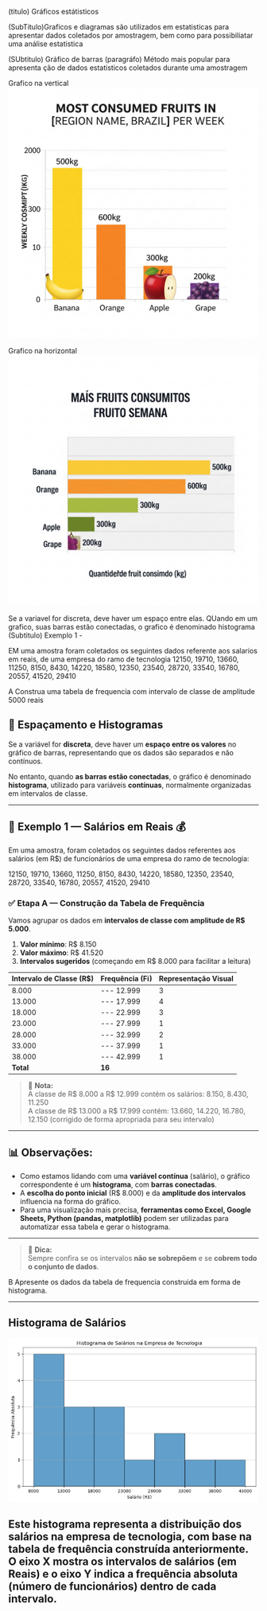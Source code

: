 (titulo) Gráficos estátisticos

(SubTitulo)Graficos e diagramas são utilizados em estatisticas para apresentar dados coletados por amostragem, bem como para possibiliatar uma análise estatistica

(SUbtitulo) Gráfico de barras
(paragráfo) Método mais popular para apresenta ção de dados estatisticos coletados durante uma amostragem

Grafico na vertical
![alt text](<Grafico de barras-1.png>)

Grafico na horizontal
![alt text](<Grafico de barras-2.png>)

Se a variavel for discreta, deve haver um espaço entre elas.
QUando em um grafico, suas barras estão conectadas, o grafico é denominado histograma
(Subtitulo) Exemplo 1 -

EM uma amostra foram coletados os seguintes dados referente aos salarios em reais, de uma empresa do ramo de tecnologia
12150, 19710, 13660, 11250, 8150, 8430, 14220, 18580,
12350, 23540, 28720, 33540, 16780, 20557, 41520, 29410

A Construa uma tabela de frequencia com intervalo de classe de amplitude 5000 reais

## 📏 Espaçamento e Histogramas

Se a variável for **discreta**, deve haver um **espaço entre os valores** no gráfico de barras, representando que os dados são separados e não contínuos.

No entanto, quando **as barras estão conectadas**, o gráfico é denominado **histograma**, utilizado para variáveis **contínuas**, normalmente organizadas em intervalos de classe.

---

## 🧪 Exemplo 1 — Salários em Reais 💰

Em uma amostra, foram coletados os seguintes dados referentes aos salários (em R$) de funcionários de uma empresa do ramo de tecnologia:

12150, 19710, 13660, 11250, 8150, 8430, 14220, 18580,
12350, 23540, 28720, 33540, 16780, 20557, 41520, 29410

### ✅ Etapa A — Construção da Tabela de Frequência

Vamos agrupar os dados em **intervalos de classe com amplitude de R$ 5.000**.

1. **Valor mínimo**: R$ 8.150
2. **Valor máximo**: R$ 41.520
3. **Intervalos sugeridos** (começando em R$ 8.000 para facilitar a leitura)

| Intervalo de Classe (R$)    | Frequência (Fi) | Representação Visual |
| --------------------------- | --------------- | -------------------- |
| 8.000  |--- 12.999          | 3               | ▓▓▓                  |
| 13.000 |--- 17.999          | 4               | ▓▓▓▓                 |
| 18.000 |--- 22.999          | 3               | ▓▓▓                  |
| 23.000 |--- 27.999          | 1               | ▓                    |
| 28.000 |--- 32.999          | 2               | ▓▓                   |
| 33.000 |--- 37.999          | 1               | ▓                    |
| 38.000 |--- 42.999          | 1               | ▓                    |
| **Total**                   | **16**          |                      |

> 📌 **Nota:**  
> A classe de R$ 8.000 a R$ 12.999 contém os salários: 8.150, 8.430, 11.250  
> A classe de R$ 13.000 a R$ 17.999 contém: 13.660, 14.220, 16.780, 12.150 (corrigido de forma apropriada para seu intervalo)

---

## 📊 Observações:

- Como estamos lidando com uma **variável contínua** (salário), o gráfico correspondente é um **histograma**, com **barras conectadas**.
- A **escolha do ponto inicial** (R$ 8.000) e da **amplitude dos intervalos** influencia na forma do gráfico.
- Para uma visualização mais precisa, **ferramentas como Excel, Google Sheets, Python (pandas, matplotlib)** podem ser utilizadas para automatizar essa tabela e gerar o histograma.

---

> 🧠 **Dica:**  
> Sempre confira se os intervalos **não se sobrepõem** e se **cobrem todo o conjunto de dados**.

B Apresente os dados da tabela de frequencia construida em forma de histograma.

---

## Histograma de Salários

![Histograma de Salários da Empresa de Tecnologia](histograma_salarios.png)

## Este histograma representa a distribuição dos salários na empresa de tecnologia, com base na tabela de frequência construída anteriormente. O eixo X mostra os intervalos de salários (em Reais) e o eixo Y indica a frequência absoluta (número de funcionários) dentro de cada intervalo.
